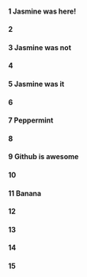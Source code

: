 #### 1 Jasmine was here!
#### 2
#### 3 Jasmine was not
#### 4
#### 5 Jasmine was it
#### 6
#### 7 Peppermint
#### 8
#### 9 Github is awesome

#### 10
#### 11 Banana
#### 12
#### 13
#### 14
#### 15